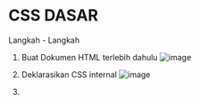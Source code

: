 # CSS DASAR

Langkah - Langkah
1. Buat Dokumen HTML terlebih dahulu
   ![image](https://github.com/user-attachments/assets/f1867c06-7c93-443a-9271-2d016f2c1f4e)
   
2. Deklarasikan CSS internal 
   ![image](https://github.com/user-attachments/assets/4c370955-b786-446a-b0dd-d18c50697d0c)

3. 
